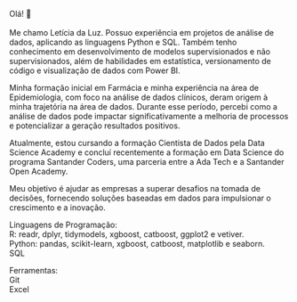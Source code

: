 Olá! 👋
<br><br> Me chamo Letícia da Luz. Possuo experiência em projetos de análise de dados, aplicando as linguagens Python e SQL. Também tenho conhecimento em desenvolvimento de modelos supervisionados e não supervisionados, além de habilidades em estatística, versionamento de código e visualização de dados com Power BI.

Minha formação inicial em Farmácia e minha experiência na área de Epidemiologia, com foco na análise de dados clínicos, deram origem à minha trajetória na área de dados. Durante esse período, percebi como a análise de dados pode impactar significativamente a melhoria de processos e potencializar a geração resultados positivos. 

Atualmente, estou cursando a formação Cientista de Dados pela Data Science Academy e concluí recentemente a formação em Data Science do programa Santander Coders, uma parceria entre a Ada Tech e a Santander Open Academy.

Meu objetivo é ajudar as empresas a superar desafios na tomada de decisões, fornecendo soluções baseadas em dados para impulsionar o crescimento e a inovação.

Linguagens de Programação:    
R: readr, dplyr, tidymodels, xgboost, catboost, ggplot2 e vetiver.  
Python: pandas, scikit-learn, xgboost, catboost, matplotlib e seaborn.  
SQL  

Ferramentas:  
Git  
Excel    

